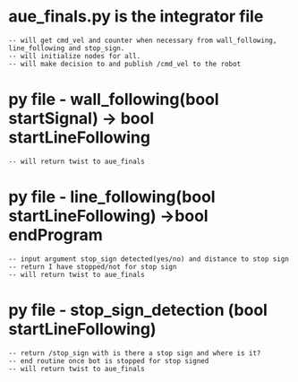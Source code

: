# aue_finals.py is the integrator file
	-- will get cmd_vel and counter when necessary from wall_following, line_following and stop_sign.
	-- will initialize nodes for all.
	-- will make decision to and publish /cmd_vel to the robot
# py file - wall_following(bool startSignal) -> bool startLineFollowing
	-- will return twist to aue_finals
# py file - line_following(bool startLineFollowing) ->bool endProgram
	-- input argument stop_sign detected(yes/no) and distance to stop sign
	-- return I have stopped/not for stop sign
	-- will return twist to aue_finals
# py file - stop_sign_detection (bool startLineFollowing)
	-- return /stop_sign with is there a stop sign and where is it?
	-- end routine once bot is stopped for stop signed
	-- will return twist to aue_finals
